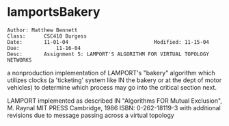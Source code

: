 # lamportsBakery

	Author:	Matthew Bennett
	Class:		CSC410 Burgess
	Date:		11-01-04 							Modified: 11-15-04
	Due:			11-16-04
	Desc:		Assignment 5: LAMPORT'S ALGORITHM FOR VIRTUAL TOPOLOGY NETWORKS

a nonproduction implementation of LAMPORT's "bakery" algorithm which utilizes clocks (a 'ticketing' system like IN the bakery or at the dept of motor vehicles) to determine which process may go into the critical section next.
	
LAMPORT implemented as described IN "Algorithms FOR Mutual Exclusion", M. Raynal	MIT PRESS Cambridge, 1986 ISBN: 0-262-18119-3 with additional revisions due to message passing across a virtual topology
